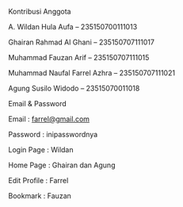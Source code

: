 Kontribusi Anggota

A. Wildan Hula Aufa – 235150700111013

Ghairan Rahmad Al Ghani – 235150707111017

Muhammad Fauzan Arif – 235150707111015

Muhammad Naufal Farrel Azhra – 235150707111021

Agung Susilo Widodo – 23515070011018

Email & Password

Email : farrel@gmail.com

Password : inipasswordnya

Login Page    : Wildan

Home Page     : Ghairan dan Agung

Edit Profile  : Farrel

Bookmark      : Fauzan



